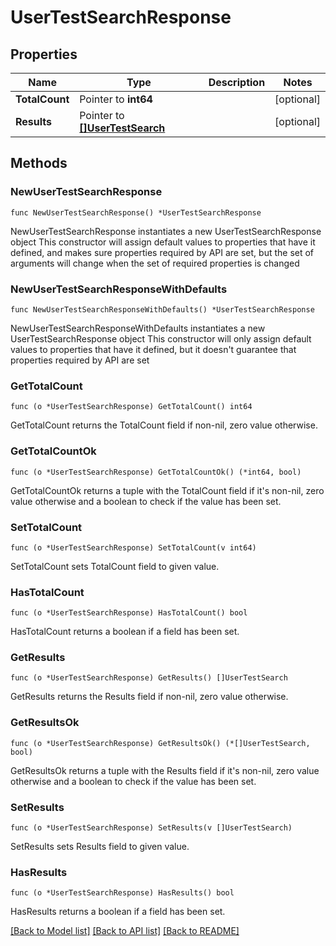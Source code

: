# UserTestSearchResponse

## Properties

Name | Type | Description | Notes
------------ | ------------- | ------------- | -------------
**TotalCount** | Pointer to **int64** |  | [optional] 
**Results** | Pointer to [**[]UserTestSearch**](UserTestSearch.md) |  | [optional] 

## Methods

### NewUserTestSearchResponse

`func NewUserTestSearchResponse() *UserTestSearchResponse`

NewUserTestSearchResponse instantiates a new UserTestSearchResponse object
This constructor will assign default values to properties that have it defined,
and makes sure properties required by API are set, but the set of arguments
will change when the set of required properties is changed

### NewUserTestSearchResponseWithDefaults

`func NewUserTestSearchResponseWithDefaults() *UserTestSearchResponse`

NewUserTestSearchResponseWithDefaults instantiates a new UserTestSearchResponse object
This constructor will only assign default values to properties that have it defined,
but it doesn't guarantee that properties required by API are set

### GetTotalCount

`func (o *UserTestSearchResponse) GetTotalCount() int64`

GetTotalCount returns the TotalCount field if non-nil, zero value otherwise.

### GetTotalCountOk

`func (o *UserTestSearchResponse) GetTotalCountOk() (*int64, bool)`

GetTotalCountOk returns a tuple with the TotalCount field if it's non-nil, zero value otherwise
and a boolean to check if the value has been set.

### SetTotalCount

`func (o *UserTestSearchResponse) SetTotalCount(v int64)`

SetTotalCount sets TotalCount field to given value.

### HasTotalCount

`func (o *UserTestSearchResponse) HasTotalCount() bool`

HasTotalCount returns a boolean if a field has been set.

### GetResults

`func (o *UserTestSearchResponse) GetResults() []UserTestSearch`

GetResults returns the Results field if non-nil, zero value otherwise.

### GetResultsOk

`func (o *UserTestSearchResponse) GetResultsOk() (*[]UserTestSearch, bool)`

GetResultsOk returns a tuple with the Results field if it's non-nil, zero value otherwise
and a boolean to check if the value has been set.

### SetResults

`func (o *UserTestSearchResponse) SetResults(v []UserTestSearch)`

SetResults sets Results field to given value.

### HasResults

`func (o *UserTestSearchResponse) HasResults() bool`

HasResults returns a boolean if a field has been set.


[[Back to Model list]](../README.md#documentation-for-models) [[Back to API list]](../README.md#documentation-for-api-endpoints) [[Back to README]](../README.md)


